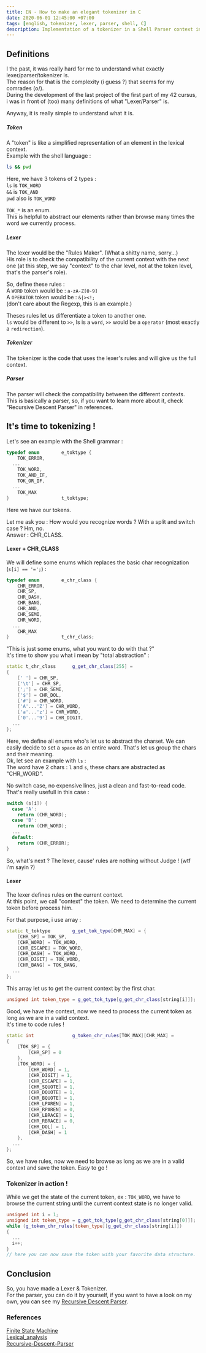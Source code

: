 ```yaml
---
title: EN - How to make an elegant tokenizer in C
date: 2020-06-01 12:45:00 +07:00
tags: [english, tokenizer, lexer, parser, shell, C]
description: Implementation of a tokenizer in a Shell Parser context in C.
---
```


## Definitions

I the past, it was really hard for me to understand what exactly lexer/parser/tokenizer is.  
The reason for that is the complexity (i guess ?) that seems for my comrades (o/).  
During the development of the last project of the first part of my 42 cursus, i was in front of (too) many definitions of what "Lexer/Parser" is.

Anyway, it is really simple to understand what it is.
##### Token

A "token" is like a simplified representation of an element in the lexical context.  
Example with the shell language :
```bash
ls && pwd
```

Here, we have 3 tokens of 2 types :  
`ls` is `TOK_WORD`  
`&&` is `TOK_AND`  
`pwd` also is `TOK_WORD`  

`TOK_*` is an enum.  
This is helpful to abstract our elements rather than browse many times the word we currently process.
##### Lexer

The lexer would be the "Rules Maker". (What a shitty name, sorry...)  
His role is to check the compatibility of the current context with the next one (at this step, we say "context" to the char level, not at the token level, that's the parser's role).

So, define these rules :  
A `WORD` token would be : `a-zA-Z[0-9]`  
A `OPERATOR` token would be : `&|><!;`  
(don't care about the Regexp, this is an example.)

Theses rules let us differentiate a token to another one.  
`ls` would be different to `>>`, ls is a `word`, `>>` would be a `operator` (most exactly a `redirection`).
##### Tokenizer

The tokenizer is the code that uses the lexer's rules and will give us the full context.
##### Parser

The parser will check the compatibility between the different contexts.  
This is basically a parser, so, if you want to learn more about it, check "Recursive Descent Parser" in references.
## It's time to tokenizing !

Let's see an example with the Shell grammar :  
```cpp
typedef enum		e_toktype {
	TOK_ERROR,
  ...
	TOK_WORD,
	TOK_AND_IF,
	TOK_OR_IF,
  ...
	TOK_MAX
}					t_toktype;
```
Here we have our tokens.

Let me ask you : How would you recognize words ? With a split and switch case ? Hm, no.  
Answer : CHR_CLASS.
#### Lexer + CHR_CLASS

We will define some enums which replaces the basic char recognization (`s[i] == '=';`) :  
```cpp
typedef enum		e_chr_class {
	CHR_ERROR,
	CHR_SP,
	CHR_DASH,
	CHR_BANG,
	CHR_AND,
	CHR_SEMI,
	CHR_WORD,
  ...
	CHR_MAX
}					t_chr_class;
```

"This is just some enums, what you want to do with that ?"  
It's time to show you what i mean by "total abstraction" :  
```cpp
static t_chr_class		g_get_chr_class[255] =
{
	[' '] = CHR_SP,
	['\t'] = CHR_SP,
	[';'] = CHR_SEMI,
	['$'] = CHR_DOL,
	['#'] = CHR_WORD,
	['A'...'Z'] = CHR_WORD,
	['a'...'z'] = CHR_WORD,
	['0'...'9'] = CHR_DIGIT,
  ...
};
```

Here, we define all enums who's let us to abstract the charset. We can easily decide to set a `space` as an entire word. That's let us group the chars and their meaning.  
Ok, let see an example with `ls` :  
The word have 2 chars : `l` and `s`, these chars are abstracted as "CHR_WORD".

No switch case, no expensive lines, just a clean and fast-to-read code.  
That's really usefull in this case :
```cpp
switch (s[i]) {
  case 'A':
    return (CHR_WORD);
  case 'B':
    return (CHR_WORD);
  ...
  default:
    return (CHR_ERROR);
}
```
So, what's next ? The lexer, cause' rules are nothing without Judge ! (wtf i'm sayin ?)
#### Lexer

The lexer defines rules on the current context.  
At this point, we call "context" the token. We need to determine the current token before process him.  

For that purpose, i use array :  
```cpp
static t_toktype		g_get_tok_type[CHR_MAX] = {
	[CHR_SP] = TOK_SP,
	[CHR_WORD] = TOK_WORD,
	[CHR_ESCAPE] = TOK_WORD,
	[CHR_DASH] = TOK_WORD,
	[CHR_DIGIT] = TOK_WORD,
	[CHR_BANG] = TOK_BANG,
  ...
};
```

This array let us to get the current context by the first char.  
```cpp
unsigned int token_type = g_get_tok_type[g_get_chr_class[string[i]]];
```

Good, we have the context, now we need to process the current token as long as we are in a valid context.  
It's time to code rules !
```cpp
static int				g_token_chr_rules[TOK_MAX][CHR_MAX] =
{
	[TOK_SP] = {
		[CHR_SP] = 0
	},
	[TOK_WORD] = {
		[CHR_WORD] = 1,
		[CHR_DIGIT] = 1,
		[CHR_ESCAPE] = 1,
		[CHR_SQUOTE] = 1,
		[CHR_DQUOTE] = 1,
		[CHR_BQUOTE] = 1,
		[CHR_LPAREN] = 1,
		[CHR_RPAREN] = 0,
		[CHR_LBRACE] = 1,
		[CHR_RBRACE] = 0,
		[CHR_DOL] = 1,
		[CHR_DASH] = 1
	},
  ...
};
```
So, we have rules, now we need to browse as long as we are in a valid context and save the token. Easy to go !
### Tokenizer in action !

While we get the state of the current token, ex : `TOK_WORD`, we have to browse the current string until the current context state is no longer valid.  
```cpp
unsigned int i = 1;
unsigned int token_type = g_get_tok_type[g_get_chr_class[string[0]]];
while (g_token_chr_rules[token_type][g_get_chr_class[string[i]])
{
  ...
  i++;  
}
// here you can now save the token with your favorite data structure.
```
## Conclusion

So, you have made a Lexer & Tokenizer.  
For the parser, you can do it by yourself, if you want to have a look on my own, you can see my [Recursive Descent Parser](https://github.com/ix-56h/Recursive-Descent-Parser).
### References

[Finite State Machine](https://en.wikipedia.org/wiki/Finite-state_machine)  
[Lexical_analysis](https://en.wikipedia.org/wiki/Lexical_analysis)  
[Recursive-Descent-Parser](https://github.com/ix-56h/Recursive-Descent-Parser)  
